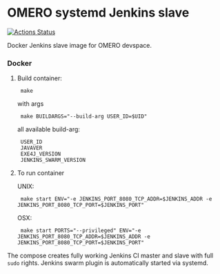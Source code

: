 OMERO systemd Jenkins slave
===========================

[![Actions Status](https://github.com/ome/devslave-c7-docker/workflows/Build/badge.svg)](https://github.com/ome/devslave-c7-docker/actions)

Docker Jenkins slave image for OMERO devspace.

###  Docker

1. Build container:

        make

    with args

        make BUILDARGS="--build-arg USER_ID=$UID"

    all available build-arg:

        USER_ID
        JAVAVER
        EXE4J_VERSION
        JENKINS_SWARM_VERSION

2. To run container

    UNIX:

        make start ENV="-e JENKINS_PORT_8080_TCP_ADDR=$JENKINS_ADDR -e JENKINS_PORT_8080_TCP_PORT=$JENKINS_PORT"

    OSX:

        make start PORTS="--privileged" ENV="-e JENKINS_PORT_8080_TCP_ADDR=$JENKINS_ADDR -e JENKINS_PORT_8080_TCP_PORT=$JENKINS_PORT"

The compose creates fully working Jenkins CI master and slave with full `sudo` rights. Jenkins swarm plugin is automatically started via systemd.
